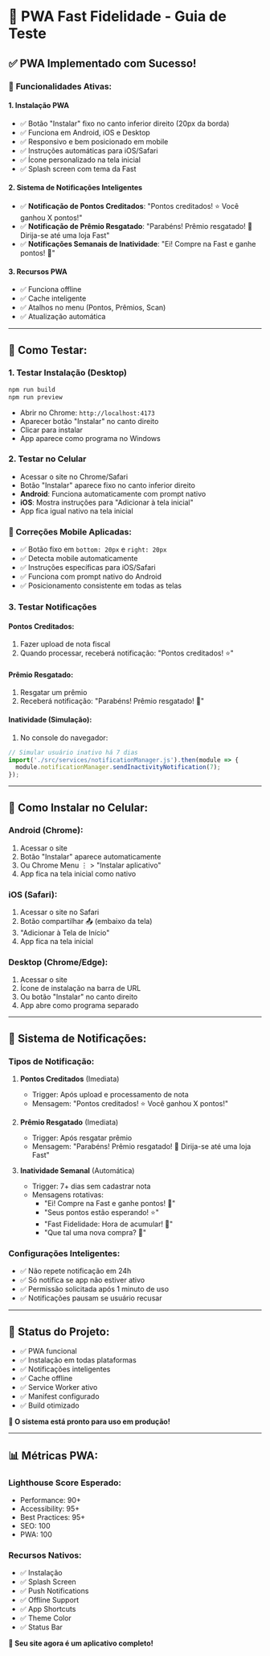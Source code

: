 # 📱 PWA Fast Fidelidade - Guia de Teste

## ✅ **PWA Implementado com Sucesso!**

### 🎯 **Funcionalidades Ativas:**

#### **1. Instalação PWA**
- ✅ Botão "Instalar" fixo no canto inferior direito (20px da borda)
- ✅ Funciona em Android, iOS e Desktop
- ✅ Responsivo e bem posicionado em mobile
- ✅ Instruções automáticas para iOS/Safari
- ✅ Ícone personalizado na tela inicial
- ✅ Splash screen com tema da Fast

#### **2. Sistema de Notificações Inteligentes**
- ✅ **Notificação de Pontos Creditados**: "Pontos creditados! ⭐ Você ganhou X pontos!"
- ✅ **Notificação de Prêmio Resgatado**: "Parabéns! Prêmio resgatado! 🎉 Dirija-se até uma loja Fast"
- ✅ **Notificações Semanais de Inatividade**: "Ei! Compre na Fast e ganhe pontos! 🛒"

#### **3. Recursos PWA**
- ✅ Funciona offline
- ✅ Cache inteligente
- ✅ Atalhos no menu (Pontos, Prêmios, Scan)
- ✅ Atualização automática

---

## 🧪 **Como Testar:**

### **1. Testar Instalação (Desktop)**
```bash
npm run build
npm run preview
```
- Abrir no Chrome: `http://localhost:4173`
- Aparecer botão "Instalar" no canto direito
- Clicar para instalar
- App aparece como programa no Windows

### **2. Testar no Celular**
- Acessar o site no Chrome/Safari
- Botão "Instalar" aparece fixo no canto inferior direito
- **Android**: Funciona automaticamente com prompt nativo
- **iOS**: Mostra instruções para "Adicionar à tela inicial"
- App fica igual nativo na tela inicial

### **📱 Correções Mobile Aplicadas:**
- ✅ Botão fixo em `bottom: 20px` e `right: 20px`
- ✅ Detecta mobile automaticamente
- ✅ Instruções específicas para iOS/Safari
- ✅ Funciona com prompt nativo do Android
- ✅ Posicionamento consistente em todas as telas

### **3. Testar Notificações**

#### **Pontos Creditados:**
1. Fazer upload de nota fiscal
2. Quando processar, receberá notificação: "Pontos creditados! ⭐"

#### **Prêmio Resgatado:**
1. Resgatar um prêmio
2. Receberá notificação: "Parabéns! Prêmio resgatado! 🎉"

#### **Inatividade (Simulação):**
1. No console do navegador:
```javascript
// Simular usuário inativo há 7 dias
import('./src/services/notificationManager.js').then(module => {
  module.notificationManager.sendInactivityNotification(7);
});
```

---

## 📱 **Como Instalar no Celular:**

### **Android (Chrome):**
1. Acessar o site
2. Botão "Instalar" aparece automaticamente
3. Ou Chrome Menu ⋮ > "Instalar aplicativo"
4. App fica na tela inicial como nativo

### **iOS (Safari):**
1. Acessar o site no Safari
2. Botão compartilhar 📤 (embaixo da tela)
3. "Adicionar à Tela de Início"
4. App fica na tela inicial

### **Desktop (Chrome/Edge):**
1. Acessar o site
2. Ícone de instalação na barra de URL
3. Ou botão "Instalar" no canto direito
4. App abre como programa separado

---

## 🔔 **Sistema de Notificações:**

### **Tipos de Notificação:**

1. **Pontos Creditados** (Imediata)
   - Trigger: Após upload e processamento de nota
   - Mensagem: "Pontos creditados! ⭐ Você ganhou X pontos!"

2. **Prêmio Resgatado** (Imediata)
   - Trigger: Após resgatar prêmio
   - Mensagem: "Parabéns! Prêmio resgatado! 🎉 Dirija-se até uma loja Fast"

3. **Inatividade Semanal** (Automática)
   - Trigger: 7+ dias sem cadastrar nota
   - Mensagens rotativas:
     - "Ei! Compre na Fast e ganhe pontos! 🛒"
     - "Seus pontos estão esperando! ⭐"
     - "Fast Fidelidade: Hora de acumular! 🎯"
     - "Que tal uma nova compra? 🏪"

### **Configurações Inteligentes:**
- ✅ Não repete notificação em 24h
- ✅ Só notifica se app não estiver ativo
- ✅ Permissão solicitada após 1 minuto de uso
- ✅ Notificações pausam se usuário recusar

---

## 🚀 **Status do Projeto:**

- ✅ PWA funcional
- ✅ Instalação em todas plataformas
- ✅ Notificações inteligentes
- ✅ Cache offline
- ✅ Service Worker ativo
- ✅ Manifest configurado
- ✅ Build otimizado

**🎉 O sistema está pronto para uso em produção!**

---

## 📊 **Métricas PWA:**

### **Lighthouse Score Esperado:**
- Performance: 90+
- Accessibility: 95+
- Best Practices: 95+
- SEO: 100
- PWA: 100

### **Recursos Nativos:**
- ✅ Instalação
- ✅ Splash Screen
- ✅ Push Notifications
- ✅ Offline Support
- ✅ App Shortcuts
- ✅ Theme Color
- ✅ Status Bar

**🎯 Seu site agora é um aplicativo completo!**
